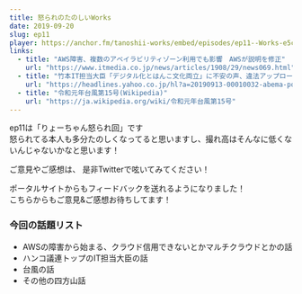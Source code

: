```yaml
---
title: 怒られのたのしいWorks
date: 2019-09-20
slug: ep11
player: https://anchor.fm/tanoshii-works/embed/episodes/ep11--Works-e5cd4k
links:
  - title: "AWS障害、複数のアベイラビリティゾーン利用でも影響　AWSが説明を修正"
    url: "https://www.itmedia.co.jp/news/articles/1908/29/news069.html"
  - title: "竹本IT担当大臣「デジタル化とはんこ文化両立」に不安の声、違法アップロードアニメに高評価も"
    url: "https://headlines.yahoo.co.jp/hl?a=20190913-00010032-abema-pol"
  - title: "令和元年台風第15号(Wikipedia)"
    url: "https://ja.wikipedia.org/wiki/令和元年台風第15号"
---
```


ep11は「りょーちゃん怒られ回」です  
怒られてる本人も多分たのしくなってると思いますし、撮れ高はそんなに低くないんじゃないかなと思います！

ご意見やご感想は、 是非Twitterで呟いてみてください！

ポータルサイトからもフィードバックを送れるようになりました！  
こちらからもご意見&ご感想お待ちしてます！

### 今回の話題リスト
- AWSの障害から始まる、クラウド信用できないとかマルチクラウドとかの話
- ハンコ議連トップのIT担当大臣の話
- 台風の話
- その他の四方山話

